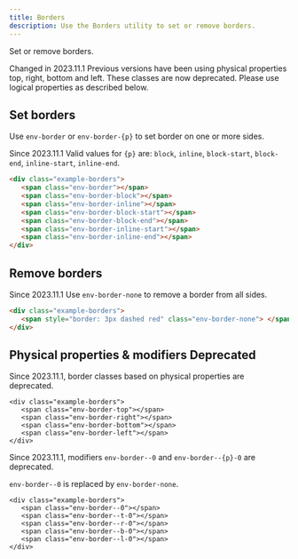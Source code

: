 ```yaml
---
title: Borders
description: Use the Borders utility to set or remove borders.
---
```


Set or remove borders.

<span class="doc-badge doc-badge--danger">Changed in 2023.11.1</span> Previous versions have been using physical properties top, right, bottom and left.
These classes are now deprecated. Please use logical properties as described below.

## Set borders

Use `env-border` or `env-border-{p}` to set border on one or more sides.

<span class="doc-badge doc-badge--info">Since 2023.11.1</span> Valid values for `{p}` are: `block`, `inline`, `block-start`, `block-end`, `inline-start`, `inline-end`.

```html
<div class="example-borders">
   <span class="env-border"></span>
   <span class="env-border-block"></span>
   <span class="env-border-inline"></span>
   <span class="env-border-block-start"></span>
   <span class="env-border-block-end"></span>
   <span class="env-border-inline-start"></span>
   <span class="env-border-inline-end"></span>
</div>
```

## Remove borders

<span class="doc-badge doc-badge--info">Since 2023.11.1</span> Use `env-border-none` to remove a border from all sides.

```html
<div class="example-borders">
   <span style="border: 3px dashed red" class="env-border-none"> </span>
</div>
```

## Physical properties & modifiers <span class="doc-badge doc-badge--danger">Deprecated</span>

Since 2023.11.1, border classes based on physical properties are deprecated.

```html-no-example
<div class="example-borders">
   <span class="env-border-top"></span>
   <span class="env-border-right"></span>
   <span class="env-border-bottom"></span>
   <span class="env-border-left"></span>
</div>
```

Since 2023.11.1, modifiers `env-border--0` and `env-border--{p}-0` are deprecated.

`env-border--0` is replaced by `env-border-none`.

```html-no-example
<div class="example-borders">
   <span class="env-border--0"></span>
   <span class="env-border--t-0"></span>
   <span class="env-border--r-0"></span>
   <span class="env-border--b-0"></span>
   <span class="env-border--l-0"></span>
</div>
```
